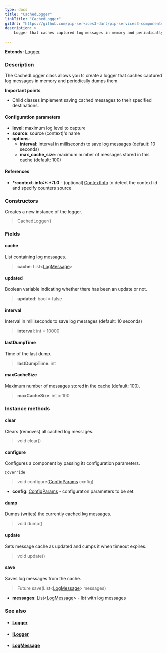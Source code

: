 ```yaml
---
type: docs
title: "CachedLogger"
linkTitle: "CachedLogger"
gitUrl: "https://github.com/pip-services3-dart/pip-services3-components-dart"
description: >
    Logger that caches captured log messages in memory and periodically dumps them.
   
---
```


**Extends:** [Logger](../logger)

### Description

The CachedLogger class allows you to create a logger that caches captured log messages in memory and periodically dumps them.

**Important points**

- Child classes implement saving cached messages to their specified destinations.

#### Configuration parameters

- **level**: maximum log level to capture
- **source**: source (context)'s name
- **options**:
    - **interval**: interval in milliseconds to save log messages (default: 10 seconds)
    - **max_cache_size**: maximum number of messages stored in this cache (default: 100)

#### References
- **\*:context-info:\*:\*:1.0** - (optional) [ContextInfo](../../info/context_info) to detect the context id and specify counters source

### Constructors
Creates a new instance of the logger.

> CachedLogger()

### Fields

<span class="hide-title-link">

#### cache
List containing log messages.
> **cache**: List<[LogMessage](../log_message)>

#### updated
Boolean variable indicating whether there has been an update or not.
> **updated**: bool = false

#### interval
Interval in milliseconds to save log messages (default: 10 seconds)
> **interval**: int = 10000

#### lastDumpTime
Time of the last dump.
> **lastDumpTime**: int

#### maxCacheSize
Maximum number of messages stored in the cache (default: 100).
> **maxCacheSize**: int = 100

</span>


### Instance methods

#### clear
Clears (removes) all cached log messages.

> void clear()

#### configure
Configures a component by passing its configuration parameters.

`@override`
> void configure([ConfigParams](../../../commons/config/config_params) config)

- **config**: [ConfigParams](../../../commons/config/config_params) - configuration parameters to be set.

#### dump
Dumps (writes) the currently cached log messages.

> void dump()

#### update
Sets message cache as updated and dumps it when timeout expires.

> void update()

#### save
Saves log messages from the cache.

> Future save(List<[LogMessage](../log_message)> messages)

- **messages**: List<[LogMessage](../log_message)> - list with log messages



### See also
- #### [Logger](../logger)
- #### [ILogger](../ilogger)
- #### [LogMessage](../log_message)
